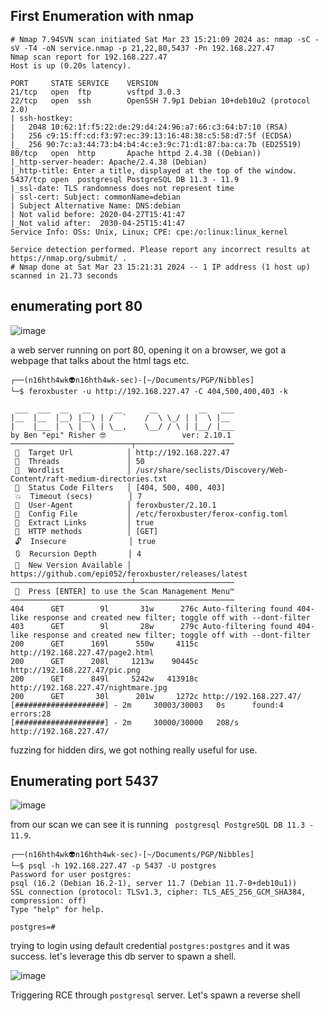 ## First Enumeration with nmap 

```shell
# Nmap 7.94SVN scan initiated Sat Mar 23 15:21:09 2024 as: nmap -sC -sV -T4 -oN service.nmap -p 21,22,80,5437 -Pn 192.168.227.47
Nmap scan report for 192.168.227.47
Host is up (0.20s latency).

PORT     STATE SERVICE    VERSION
21/tcp   open  ftp        vsftpd 3.0.3
22/tcp   open  ssh        OpenSSH 7.9p1 Debian 10+deb10u2 (protocol 2.0)
| ssh-hostkey: 
|   2048 10:62:1f:f5:22:de:29:d4:24:96:a7:66:c3:64:b7:10 (RSA)
|   256 c9:15:ff:cd:f3:97:ec:39:13:16:48:38:c5:58:d7:5f (ECDSA)
|_  256 90:7c:a3:44:73:b4:b4:4c:e3:9c:71:d1:87:ba:ca:7b (ED25519)
80/tcp   open  http       Apache httpd 2.4.38 ((Debian))
|_http-server-header: Apache/2.4.38 (Debian)
|_http-title: Enter a title, displayed at the top of the window.
5437/tcp open  postgresql PostgreSQL DB 11.3 - 11.9
|_ssl-date: TLS randomness does not represent time
| ssl-cert: Subject: commonName=debian
| Subject Alternative Name: DNS:debian
| Not valid before: 2020-04-27T15:41:47
|_Not valid after:  2030-04-25T15:41:47
Service Info: OSs: Unix, Linux; CPE: cpe:/o:linux:linux_kernel

Service detection performed. Please report any incorrect results at https://nmap.org/submit/ .
# Nmap done at Sat Mar 23 15:21:31 2024 -- 1 IP address (1 host up) scanned in 21.73 seconds

```


## enumerating port 80

![image](https://github.com/n16hth4wk07/n16hth4wk07.github.io/assets/87468669/16224830-47a5-4121-a9bf-dca4baefb8ad)

a web server running on port 80, opening it on a browser, we got a webpage that talks about the html tags etc. 

```shell
┌──(n16hth4wk👽n16hth4wk-sec)-[~/Documents/PGP/Nibbles]
└─$ feroxbuster -u http://192.168.227.47 -C 404,500,400,403 -k 

 ___  ___  __   __     __      __         __   ___
|__  |__  |__) |__) | /  `    /  \ \_/ | |  \ |__
|    |___ |  \ |  \ | \__,    \__/ / \ | |__/ |___
by Ben "epi" Risher 🤓                 ver: 2.10.1
───────────────────────────┬──────────────────────
 🎯  Target Url            │ http://192.168.227.47
 🚀  Threads               │ 50
 📖  Wordlist              │ /usr/share/seclists/Discovery/Web-Content/raft-medium-directories.txt
 💢  Status Code Filters   │ [404, 500, 400, 403]
 💥  Timeout (secs)        │ 7
 🦡  User-Agent            │ feroxbuster/2.10.1
 💉  Config File           │ /etc/feroxbuster/ferox-config.toml
 🔎  Extract Links         │ true
 🏁  HTTP methods          │ [GET]
 🔓  Insecure              │ true
 🔃  Recursion Depth       │ 4
 🎉  New Version Available │ https://github.com/epi052/feroxbuster/releases/latest
───────────────────────────┴──────────────────────
 🏁  Press [ENTER] to use the Scan Management Menu™
──────────────────────────────────────────────────
404      GET        9l       31w      276c Auto-filtering found 404-like response and created new filter; toggle off with --dont-filter
403      GET        9l       28w      279c Auto-filtering found 404-like response and created new filter; toggle off with --dont-filter
200      GET      169l      550w     4115c http://192.168.227.47/page2.html
200      GET      208l     1213w    90445c http://192.168.227.47/pic.png
200      GET      849l     5242w   413918c http://192.168.227.47/nightmare.jpg
200      GET       30l      201w     1272c http://192.168.227.47/
[####################] - 2m     30003/30003   0s      found:4       errors:28     
[####################] - 2m     30000/30000   208/s   http://192.168.227.47/
```
fuzzing for hidden dirs, we got nothing really useful for use. 


## Enumerating port 5437 

![image](https://github.com/n16hth4wk07/n16hth4wk07.github.io/assets/87468669/57053bd3-84c7-402e-9eec-d199481e0ada)

from our scan we can see it is running ` postgresql PostgreSQL DB 11.3 - 11.9`. 

```shell
┌──(n16hth4wk👽n16hth4wk-sec)-[~/Documents/PGP/Nibbles]
└─$ psql -h 192.168.227.47 -p 5437 -U postgres
Password for user postgres: 
psql (16.2 (Debian 16.2-1), server 11.7 (Debian 11.7-0+deb10u1))
SSL connection (protocol: TLSv1.3, cipher: TLS_AES_256_GCM_SHA384, compression: off)
Type "help" for help.

postgres=# 
```
trying to login using default credential `postgres:postgres` and it was success. let's leverage this db server to spawn a shell. 

![image](https://github.com/n16hth4wk07/n16hth4wk07.github.io/assets/87468669/456b473e-e0e4-4c32-9b81-ac01421b287a)

Triggering RCE through `postgresql` server. Let's spawn a reverse shell 







